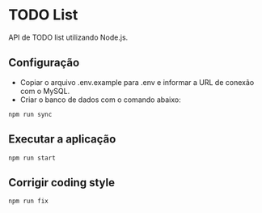 # TODO List

API de TODO list utilizando Node.js.

## Configuração
- Copiar o arquivo .env.example para .env e informar a URL de conexão com o MySQL.
- Criar o banco de dados com o comando abaixo:
```
npm run sync
```

## Executar a aplicação
```
npm run start
```

## Corrigir coding style
```
npm run fix
```
